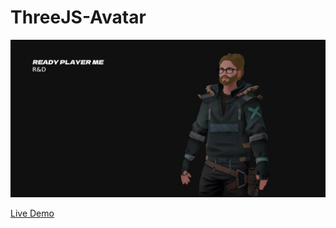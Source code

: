 # ThreeJS-Avatar

!['Ready-Player-Me-Avatar-Social-Image'](./Ready-Player-Me-Avatar-Social-Image.jpg)

[Live Demo](https://vite-three-js-avatar-template.vercel.app/)
